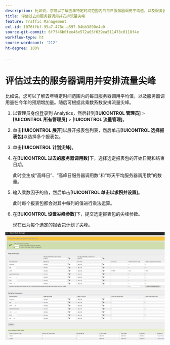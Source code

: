 ```yaml
---
description: 比如说，您可以了解去年特定时间范围内的每日服务器调用平均值，以及服务器调用量在今年的预期增加量。随后可根据此乘数系数安排流量尖峰。
title: 评估过去的服务器调用并安排流量尖峰
feature: Traffic Management
exl-id: 1076ffbf-95a7-478c-a597-04bb3890e4a0
source-git-commit: 6f7f46b0fee46e572a65f639ea511478c0118f4e
workflow-type: ht
source-wordcount: '212'
ht-degree: 100%

---
```


# 评估过去的服务器调用并安排流量尖峰

比如说，您可以了解去年特定时间范围内的每日服务器调用平均值，以及服务器调用量在今年的预期增加量。随后可根据此乘数系数安排流量尖峰。

1. 以管理员身份登录到 Analytics，然后转到&#x200B;**[!UICONTROL 管理员]** > **[!UICONTROL 所有管理员]** > **[!UICONTROL 流量管理]**。

1. 单击&#x200B;**[!UICONTROL 展开]**&#x200B;以展开报表包列表，然后单击&#x200B;**[!UICONTROL 选择报表包]**&#x200B;以选择多个报表包。

1. 单击&#x200B;**[!UICONTROL 计划尖峰]**。
1. 在&#x200B;**[!UICONTROL 过去的服务器调用数]**&#x200B;下，选择选定报表包的开始日期和结束日期。

   此时会生成“高峰日”、“高峰日服务器调用数”和“每天平均服务器调用数”的数量。

1. 输入乘数因子的值，然后单击&#x200B;**[!UICONTROL 单击以求积并设置]**。

   此时每个报表包都会对其中每列的值进行乘法运算。

1. 在&#x200B;**[!UICONTROL 设置尖峰参数]**&#x200B;下，提交选定报表包的尖峰参数。

   现在已为每个选定的报表包计划了尖峰。

![](/help/admin/admin/c-manage-report-suites/c-edit-report-suites/c-traffic-management/assets/past_server_calls.png)
